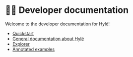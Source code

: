 # 👩‍💻 Developer documentation

Welcome to the developer documentation for Hylé!

- [Quickstart](./getting-started/index.md)
- [General documentation about Hylé](./general-doc/index.md)
- [Explorer](./explorer.md)
- [Annotated examples](./examples/index.md)
